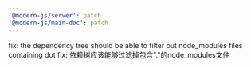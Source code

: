 ```yaml
---
'@modern-js/server': patch
'@modern-js/main-doc': patch
---
```


fix: the dependency tree should be able to filter out node_modules files containing dot
fix: 依赖树应该能够过滤掉包含"."的node_modules文件
